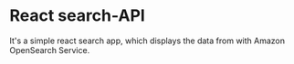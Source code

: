 # React search-API

It's a simple react search app, which displays the data from with Amazon OpenSearch Service.